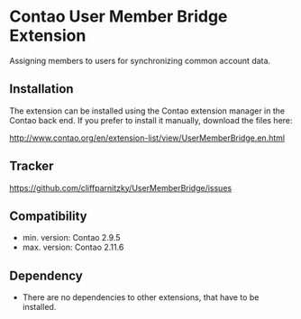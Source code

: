 Contao User Member Bridge Extension
===================================

Assigning members to users for synchronizing common account data.


Installation
------------

The extension can be installed using the Contao extension manager in the Contao
back end. If you prefer to install it manually, download the files here:

http://www.contao.org/en/extension-list/view/UserMemberBridge.en.html


Tracker
-------

https://github.com/cliffparnitzky/UserMemberBridge/issues


Compatibility
-------------

- min. version: Contao 2.9.5
- max. version: Contao 2.11.6


Dependency
----------

- There are no dependencies to other extensions, that have to be installed.